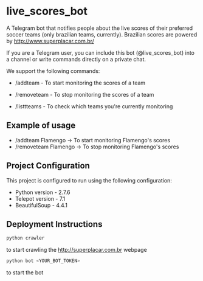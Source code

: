 # live_scores_bot
A Telegram bot that notifies people about the live scores of their preferred soccer teams (only brazilian teams, currently). Brazilian scores are powered by http://www.superplacar.com.br/

If you are a Telegram user, you can include this bot (@live_scores_bot) into a channel or write commands directly on a private chat.

We support the following commands:

* /addteam <team> - To start monitoring the scores of a team

* /removeteam - To stop monitoring the scores of a team

* /listtteams - To check which teams you're currently monitoring

## Example of usage ##
* /addteam Flamengo         -> To start monitoring Flamengo's scores
* /removeteam Flamengo      -> To stop monitoring Flamengo's scores

## Project Configuration ##

This project is configured to run using the following configuration:

* Python version - 2.7.6
* Telepot version - 7.1
* BeautifulSoup - 4.4.1

## Deployment Instructions ##

```python
python crawler
```
to start crawling the http://superplacar.com.br webpage

```python
python bot <YOUR_BOT_TOKEN>
```
to start the bot
